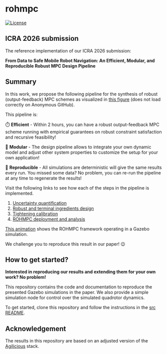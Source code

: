 # rohmpc

[![License](https://img.shields.io/badge/license-MIT-blue)](https://opensource.org/licenses/MIT)



## ICRA 2026 submission
The reference implementation of our ICRA 2026 submission:

**From Data to Safe Mobile Robot Navigation: An Efficient, Modular, and Reproducible Robust MPC Design Pipeline**



## Summary
In this work, we propose the following pipeline for the synthesis of robust (output-feedback) MPC schemes as visualized in [this figure](./media/pipeline.png) (does not load correctly on Anonymous GitHub).

This pipeline is:

:stopwatch: **Efficient** - Within 2 hours, you can have a robust output-feedback MPC scheme running with empirical guarantees on robust constraint satisfaction and recursive feasibility!

:jigsaw: **Modular** - The design pipeline allows to integrate your own dynamic model and adjust other system properties to customize the setup for your own application!

:repeat: **Reproducible** - All simulations are deterministic will give the same results every run. You missed some data? No problem, you can re-run the pipeline at any time to regenerate the results!

Visit the following links to see how each of the steps in the pipeline is implemented.
1. [Uncertainty quantification](./src/uq.md)
2. [Robust and terminal ingredients design](./src/robust_term_design.md)
3. [Tightening calibration](./src/tightening_calib.md)
4. [ROHMPC deployment and analysis](./src/rohmpc.md)

[This animation](./media/rohmpc.gif) shows the ROHMPC framework operating in a Gazebo simulation.

We challenge you to reproduce this result in our paper! :wink:



## How to get started?
**Interested in reproducing our results and extending them for your own work? No problem!**

This repository contains the code and documentation to reproduce the presented Gazebo simulations in the paper. We also provide a simple simulation node for control over the simulated quadrotor dynamics.

To get started, clone this repository and follow the instructions in the [src README](./src/README.md).



## Acknowledgement
The results in this repository are based on an adjusted version of the [Agilicious](https://github.com/uzh-rpg/agilicious) stack.

